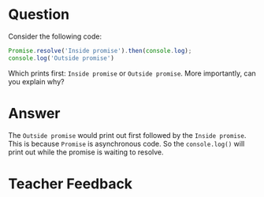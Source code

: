 # Question
Consider the following code:

```js
Promise.resolve('Inside promise').then(console.log);
console.log('Outside promise')
```

Which prints first: `Inside promise` or `Outside promise`. More importantly, can you explain why?

# Answer
The `Outside promise` would print out first followed by the `Inside promise`. This is because `Promise` is asynchronous code. So the `console.log()` will print out while the promise is waiting to resolve.

# Teacher Feedback